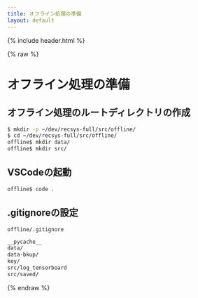 ```yaml
---
title: オフライン処理の準備
layout: default
---
```


{% include header.html %}

{% raw %}

# オフライン処理の準備

## オフライン処理のルートディレクトリの作成
```bash
$ mkdir -p ~/dev/recsys-full/src/offline/
$ cd ~/dev/recsys-full/src/offline/
offline$ mkdir data/
offline$ mkdir src/
```

## VSCodeの起動
```bash
offline$ code .
```

## .gitignoreの設定
`offline/.gitignore`
```txt
__pycache__
data/
data-bkup/
key/
src/log_tensorboard
src/saved/
```

{% endraw %}
